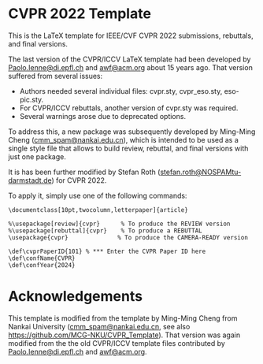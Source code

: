 # CVPR 2022 Template

This is the LaTeX template for IEEE/CVF CVPR 2022 submissions, rebuttals, and final versions.

The last version of the CVPR/ICCV LaTeX template had been developed by Paolo.Ienne@di.epfl.ch and awf@acm.org about 15 years ago. That version suffered from several issues:

* Authors needed several individual files: cvpr.sty, cvpr_eso.sty, eso-pic.sty.
* For CVPR/ICCV rebuttals, another version of cvpr.sty was required.
* Several warnings arose due to deprecated options.

To address this, a new package was subsequently developed by Ming-Ming Cheng (cmm_spam@nankai.edu.cn), which is intended to be used as a single style file that allows to build review, rebuttal, and final versions with just one package.

It is has been further modified by Stefan Roth (stefan.roth@NOSPAMtu-darmstadt.de) for CVPR 2022.

To apply it, simply use one of the following commands:

```Tex
\documentclass[10pt,twocolumn,letterpaper]{article}

%\usepackage[review]{cvpr}      % To produce the REVIEW version
%\usepackage[rebuttal]{cvpr}    % To produce a REBUTTAL
\usepackage{cvpr}              % To produce the CAMERA-READY version

\def\cvprPaperID{101} % *** Enter the CVPR Paper ID here
\def\confName{CVPR}
\def\confYear{2024}

```


# Acknowledgements
This template is modified from the template by Ming-Ming Cheng from Nankai University (cmm_spam@nankai.edu.cn, see also https://github.com/MCG-NKU/CVPR_Template). That version was again modified from the the old CVPR/ICCV template files contributed by Paolo.Ienne@di.epfl.ch and awf@acm.org.
